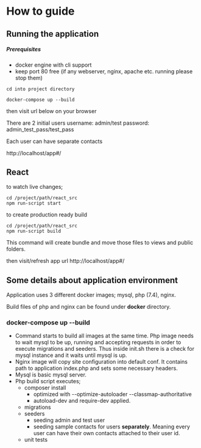 
# How to guide

## Running the application

##### Prerequisites

- docker engine with cli support
- keep port 80 free (if any webserver, nginx, apache etc. running please stop them)

```
cd into project directory

docker-compose up --build
```

then visit url below on your browser

There are 2 initial users
username: admin/test
password: admin_test_pass/test_pass

Each user can have separate contacts

http://localhost/app#/

## React
to watch live changes;

```
cd /project/path/react_src
npm run-script start
```

to create production ready build

```
cd /project/path/react_src
npm run-script build
```

This command will create bundle and move those files to views and public folders.

then visit/refresh app url
http://localhost/app#/

## Some details about application environment

Application uses 3 different docker images; mysql, php (7.4), nginx.

Build files of php and nginx can be found under **docker** directory.

### docker-compose up --build
- Command starts to build all images at the same time. Php image needs to wait mysql to be up, running and accepting requests in order to execute migrations and seeders. Thus inside init.sh there is a check for mysql instance and it waits until mysql is up.
- Nginx image will copy site configuration into default conf. It contains path to application index.php and sets some necessary headers.
- Mysql is basic mysql server.
- Php build script executes;
  - composer install
    - optimized with --optimize-autoloader --classmap-authoritative
    - autoload-dev and require-dev applied.
  - migrations
  - seeders
    - seeding admin and test user
    - seeding sample contacts for users **separately**. Meaning every user can have their own contacts attached to their user id.
  - unit tests
